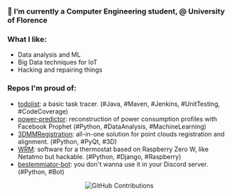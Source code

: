 ### 🔭 I’m currently a Computer Engineering student, @ University of Florence

### What I like:
- Data analysis and ML
- Big Data techniques for IoT
- Hacking and repairing things

### Repos I'm proud of:
- [todolist](https://github.com/rickie95/todolist): a basic task tracer. (#Java, #Maven, #Jenkins, #UnitTesting, #CodeCoverage)
- [power-predictor](https://github.com/rickie95/power-predictor): reconstruction of power consumption profiles with Facebook Prophet (#Python, #DataAnalysis, #MachineLearning)
- [3DMMRegistration](https://github.com/rickie95/3DMMRegistration): all-in-one solution for point clouds registration and alignment. (#Python, #PyQt, #3D)
- [WRM](https://github.com/rickie95/WRM): software for a thermostat based on Raspberry Zero W, like Netatmo but hackable. (#Python, #Django, #Raspberry)
- [bestemmiator-bot](https://github.com/rickie95/bestemmiator-bot): you don't wanna use it in your Discord server. (#Python, #Bot)


<div align="center">

![GitHub Contributions](https://github-readme-stats.vercel.app/api?username=rickie95&show_icons=true&title_color=fff&icon_color=79ff97&text_color=9f9f9f&bg_color=151515)

</div>
